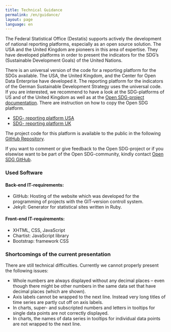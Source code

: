 ```yaml
---
title: Technical Guidance
permalink: /en/guidance/
layout: page
language: en
---
```


The Federal Statistical Office (Destatis) supports actively the development of national reporting platforms, especially as an open source solution. The USA and the United Kingdom are pioneers in this area of expertise. They have developed platforms in order to present the indicators for the SDG’s (Sustainable Development Goals) of the United Nations.

There is an universal version of the code for a reporting platform for the SDGs available. The USA, the United Kingdom, and the Center for Open Data Enterprise have developed it. The reporting platform for the indicators of the German Sustainable Development Strategy uses the universal code. If you are interested, we recommend to have a look at the SDG-platforms of US and of the United Kingdom as well as at the [Open SDG-project documentation](https://open-sdg.readthedocs.io/en/latest/). There are instruction on how to copy the Open SDG platform.

- [SDG- reporting platform USA](https://sdg.data.gov/)
- [SDG- reporting platform UK](https://sustainabledevelopment-uk.github.io/)

The project code for this platform is available to the public in the following [GitHub Repository](https://github.com/sustainabledevelopment-deutschland/sustainabledevelopment-deutschland.github.io).

If you want to comment or give feedback to the Open SDG-project or if you elsewise want to be part of the Open SDG-community, kindly contact [Open SDG GitHub](https://github.com/open-sdg/open-sdg/issues).

### Used Software

#### Back-end IT-requirements:

- GitHub: Hosting of the website which was developed for the programming of projects with the GIT-version controll system.
- Jekyll: Generator for statistical sites written in Ruby.

#### Front-end IT-requirements:

- XHTML, CSS, JavaScript
- Chartist: JavaScript library
- Bootstrap: framework CSS

### Shortcomings of the current presentation

There are still technical difficulties. Currently we cannot properly present the following issues:

- Whole numbers are always displayed without any decimal places – even though there might be other numbers in the same data set that have decimal places (which are shown).
- Axis labels cannot be wrapped to the next line. Instead very long titles of time series are partly cut off on axis labels.
- In charts, super- and subscripted numbers and letters in tooltips for single data points are not correctly displayed.
- In charts, the names of data series in tooltips for individual data points are not wrapped to the next line.
